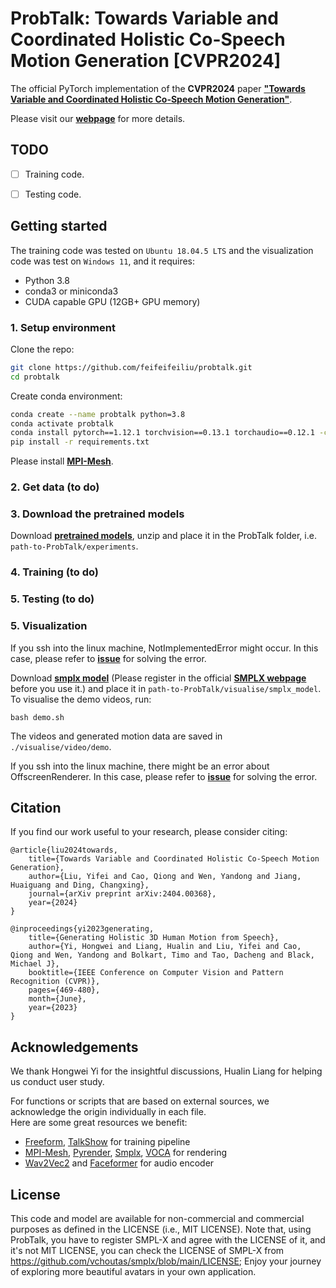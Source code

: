 # ProbTalk: Towards Variable and Coordinated Holistic Co-Speech Motion Generation [CVPR2024]

The official PyTorch implementation of the **CVPR2024** paper [**"Towards Variable and Coordinated Holistic Co-Speech Motion Generation"**](https://arxiv.org/abs/2404.00368).

Please visit our [**webpage**](https://feifeifeiliu.github.io/probtalk/) for more details.

[//]: # (![teaser]&#40;visualise/teaser_01.png&#41;)


## TODO

- [ ] Training code.
- [ ] Testing code.


## Getting started

The training code was tested on `Ubuntu 18.04.5 LTS` and the visualization code was test on `Windows 11`, and it requires:

* Python 3.8
* conda3 or miniconda3
* CUDA capable GPU (12GB+ GPU memory)


### 1. Setup environment

Clone the repo:
  ```bash
  git clone https://github.com/feifeifeiliu/probtalk.git
  cd probtalk
  ```  
Create conda environment:
```bash
conda create --name probtalk python=3.8
conda activate probtalk
conda install pytorch==1.12.1 torchvision==0.13.1 torchaudio==0.12.1 -c pytorch
pip install -r requirements.txt
```
    
Please install [**MPI-Mesh**](https://github.com/MPI-IS/mesh).

### 2. Get data (to do)

### 3. Download the pretrained models

Download [**pretrained models**](https://drive.google.com/drive/folders/1hm_6s8HuToQz4Fa8PO3WrcJ7DZV7hWwq?usp=sharing),
unzip and place it in the ProbTalk folder, i.e. ``path-to-ProbTalk/experiments``.

### 4. Training (to do)

### 5. Testing (to do)

### 5. Visualization

If you ssh into the linux machine, NotImplementedError might occur. In this case, please refer to [**issue**](https://github.com/MPI-IS/mesh/issues/66) for solving the error.

Download [**smplx model**](https://drive.google.com/file/d/1Ly_hQNLQcZ89KG0Nj4jYZwccQiimSUVn/view?usp=share_link) (Please register in the official [**SMPLX webpage**](https://smpl-x.is.tue.mpg.de) before you use it.) and place it in ``path-to-ProbTalk/visualise/smplx_model``.
To visualise the demo videos, run:
    
    bash demo.sh

The videos and generated motion data are saved in ``./visualise/video/demo``.

If you ssh into the linux machine, there might be an error about OffscreenRenderer. In this case, please refer to [**issue**](https://github.com/MPI-IS/mesh/issues/66) for solving the error.

## Citation
If you find our work useful to your research, please consider citing:
```
@article{liu2024towards,
    title={Towards Variable and Coordinated Holistic Co-Speech Motion Generation},
    author={Liu, Yifei and Cao, Qiong and Wen, Yandong and Jiang, Huaiguang and Ding, Changxing},
    journal={arXiv preprint arXiv:2404.00368},
    year={2024}
}

@inproceedings{yi2023generating,
    title={Generating Holistic 3D Human Motion from Speech},
    author={Yi, Hongwei and Liang, Hualin and Liu, Yifei and Cao, Qiong and Wen, Yandong and Bolkart, Timo and Tao, Dacheng and Black, Michael J},
    booktitle={IEEE Conference on Computer Vision and Pattern Recognition (CVPR)}, 
    pages={469-480},
    month={June}, 
    year={2023} 
}
```

## Acknowledgements
We thank Hongwei Yi for the insightful discussions, Hualin Liang for helping us conduct user study.

For functions or scripts that are based on external sources, we acknowledge the origin individually in each file.  
Here are some great resources we benefit:  
- [Freeform](https://github.com/TheTempAccount/Co-Speech-Motion-Generation), [TalkShow](https://github.com/yhw-yhw/TalkSHOW) for training pipeline
- [MPI-Mesh](https://github.com/MPI-IS/mesh), [Pyrender](https://github.com/mmatl/pyrender), [Smplx](https://github.com/vchoutas/smplx), [VOCA](https://github.com/TimoBolkart/voca) for rendering  
- [Wav2Vec2](https://huggingface.co/facebook/wav2vec2-base-960h) and [Faceformer](https://github.com/EvelynFan/FaceFormer) for audio encoder

## License
This code and model are available for non-commercial and commercial purposes as defined in the LICENSE (i.e., MIT LICENSE). Note that, using ProbTalk, you have to register SMPL-X and agree with the LICENSE of it, and it's not MIT LICENSE, you can check the LICENSE of SMPL-X from https://github.com/vchoutas/smplx/blob/main/LICENSE; Enjoy your journey of exploring more beautiful avatars in your own application.
